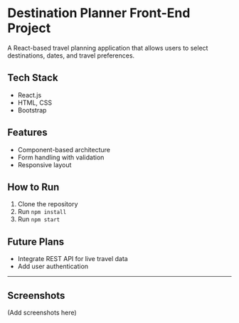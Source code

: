 # Destination Planner Front-End Project

A React-based travel planning application that allows users to select destinations, dates, and travel preferences.

## Tech Stack
- React.js
- HTML, CSS
- Bootstrap

## Features
- Component-based architecture
- Form handling with validation
- Responsive layout

## How to Run
1. Clone the repository
2. Run `npm install`
3. Run `npm start`

## Future Plans
- Integrate REST API for live travel data
- Add user authentication

---

## Screenshots
(Add screenshots here)

